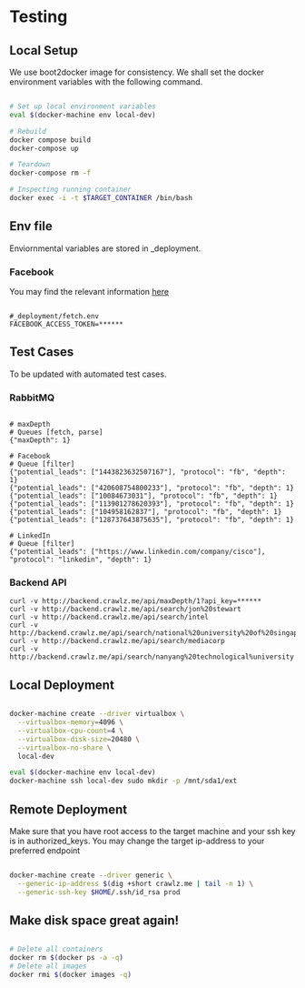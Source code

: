 # Testing

## Local Setup

We use boot2docker image for consistency. We shall set the docker environment variables with the following command.

```sh

# Set up local environment variables
eval $(docker-machine env local-dev)

# Rebuild
docker compose build
docker-compose up

# Teardown
docker-compose rm -f

# Inspecting running container
docker exec -i -t $TARGET_CONTAINER /bin/bash

```

## Env file

Enviornmental variables are stored in _deployment.

### Facebook

You may find the relevant information [here](https://developers.facebook.com/tools/accesstoken/)

```

#_deployment/fetch.env
FACEBOOK_ACCESS_TOKEN=******

```

## Test Cases

To be updated with automated test cases.

### RabbitMQ

```

# maxDepth
# Queues [fetch, parse]
{"maxDepth": 1}

# Facebook
# Queue [filter]
{"potential_leads": ["1443823632507167"], "protocol": "fb", "depth": 1}
{"potential_leads": ["420608754800233"], "protocol": "fb", "depth": 1}
{"potential_leads": ["10084673031"], "protocol": "fb", "depth": 1}
{"potential_leads": ["113901278620393"], "protocol": "fb", "depth": 1}
{"potential_leads": ["104958162837"], "protocol": "fb", "depth": 1}
{"potential_leads": ["128737643875635"], "protocol": "fb", "depth": 1}

# LinkedIn
# Queue [filter]
{"potential_leads": ["https://www.linkedin.com/company/cisco"], "protocol": "linkedin", "depth": 1}

```

### Backend API

```
curl -v http://backend.crawlz.me/api/maxDepth/1?api_key=******
curl -v http://backend.crawlz.me/api/search/jon%20stewart
curl -v http://backend.crawlz.me/api/search/intel
curl -v http://backend.crawlz.me/api/search/national%20university%20of%20singapore
curl -v http://backend.crawlz.me/api/search/mediacorp
curl -v http://backend.crawlz.me/api/search/nanyang%20technological%university
```

## Local Deployment

```sh

docker-machine create --driver virtualbox \
  --virtualbox-memory=4096 \
  --virtualbox-cpu-count=4 \
  --virtualbox-disk-size=20480 \
  --virtualbox-no-share \
  local-dev

eval $(docker-machine env local-dev)
docker-machine ssh local-dev sudo mkdir -p /mnt/sda1/ext

```

## Remote Deployment

Make sure that you have root access to the target machine and your ssh key is in authorized_keys. You may change the target ip-address to your preferred endpoint

```sh

docker-machine create --driver generic \
  --generic-ip-address $(dig +short crawlz.me | tail -n 1) \
  --generic-ssh-key $HOME/.ssh/id_rsa prod

```


## Make disk space great again!

```sh

# Delete all containers
docker rm $(docker ps -a -q)
# Delete all images
docker rmi $(docker images -q)

```

